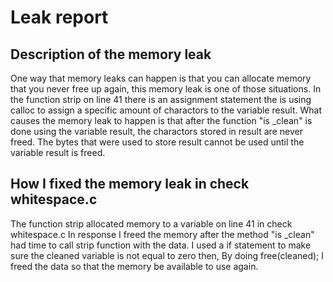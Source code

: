 #  Leak report

## Description of the memory leak
   One way that memory leaks can happen is that you can allocate memory that you never free up again, this memory leak is one of those situations.
   In the function strip on line 41 there is an assignment statement the is using calloc to assign a specific amount of charactors to the variable result.
   What causes the memory leak to happen is that after the function "is _clean" is done using the variable result, the charactors stored in result are never freed.
   The bytes that were used to store result cannot be used until the variable result is freed.  
 
## How I fixed the memory leak in check whitespace.c
   The function strip allocated memory to a variable on line 41 in check whitespace.c
   In response I freed the memory after the method "is _clean" had time to call strip function with the data.
   I used a if statement to make sure the cleaned variable is not equal to zero then,
   By doing free(cleaned); I freed the data so that the memory be available to use again.  
